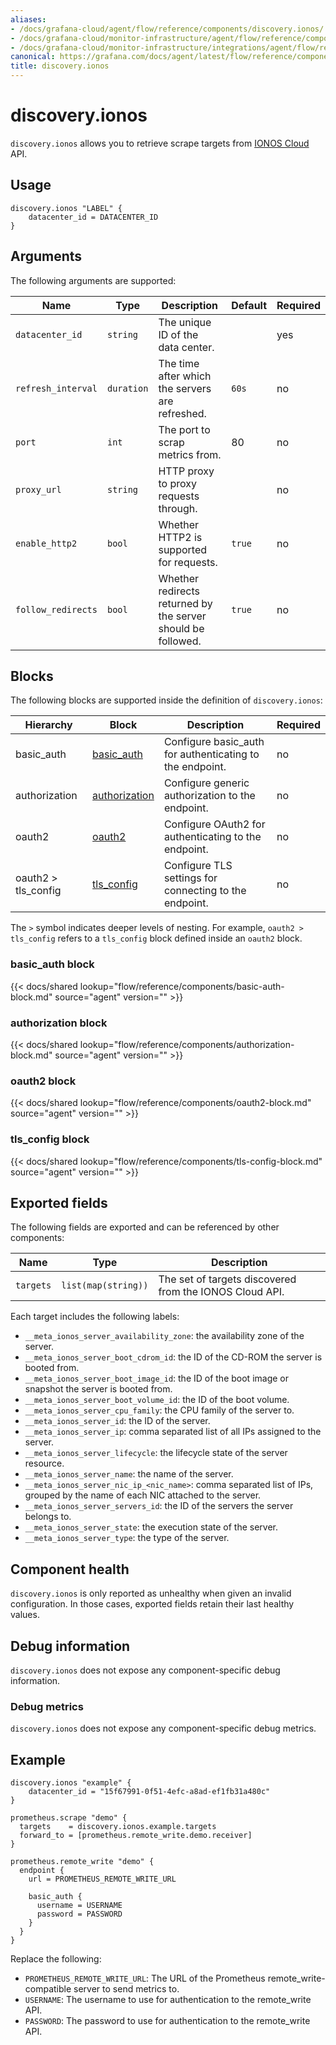 ```yaml
---
aliases:
- /docs/grafana-cloud/agent/flow/reference/components/discovery.ionos/
- /docs/grafana-cloud/monitor-infrastructure/agent/flow/reference/components/discovery.ionos/
- /docs/grafana-cloud/monitor-infrastructure/integrations/agent/flow/reference/components/discovery.ionos/
canonical: https://grafana.com/docs/agent/latest/flow/reference/components/discovery.ionos/
title: discovery.ionos
---
```


# discovery.ionos

`discovery.ionos` allows you to retrieve scrape targets from [IONOS Cloud][] API.

[IONOS Cloud]: https://cloud.ionos.com/

## Usage

```river
discovery.ionos "LABEL" {
    datacenter_id = DATACENTER_ID
}
```

## Arguments

The following arguments are supported:

| Name               | Type       | Description                                                  | Default | Required |
| ------------------ | ---------- | ------------------------------------------------------------ | ------- | -------- |
| `datacenter_id`    | `string`   | The unique ID of the data center.                            |         | yes      |
| `refresh_interval` | `duration` | The time after which the servers are refreshed.              | `60s`   | no       |
| `port`             | `int`      | The port to scrap metrics from.                              | 80      | no       |
| `proxy_url`        | `string`   | HTTP proxy to proxy requests through.                        |         | no       |
| `enable_http2`     | `bool`     | Whether HTTP2 is supported for requests.                     | `true`  | no       |
| `follow_redirects` | `bool`     | Whether redirects returned by the server should be followed. | `true`  | no       |

## Blocks

The following blocks are supported inside the definition of
`discovery.ionos`:

| Hierarchy           | Block             | Description                                              | Required |
| ------------------- | ----------------- | -------------------------------------------------------- | -------- |
| basic_auth          | [basic_auth][]    | Configure basic_auth for authenticating to the endpoint. | no       |
| authorization       | [authorization][] | Configure generic authorization to the endpoint.         | no       |
| oauth2              | [oauth2][]        | Configure OAuth2 for authenticating to the endpoint.     | no       |
| oauth2 > tls_config | [tls_config][]    | Configure TLS settings for connecting to the endpoint.   | no       |

The `>` symbol indicates deeper levels of nesting. For example,
`oauth2 > tls_config` refers to a `tls_config` block defined inside
an `oauth2` block.

[basic_auth]: #basic_auth-block
[authorization]: #authorization-block
[oauth2]: #oauth2-block
[tls_config]: #tls_config-block

### basic_auth block

{{< docs/shared lookup="flow/reference/components/basic-auth-block.md" source="agent" version="<AGENT VERSION>" >}}

### authorization block

{{< docs/shared lookup="flow/reference/components/authorization-block.md" source="agent" version="<AGENT VERSION>" >}}

### oauth2 block

{{< docs/shared lookup="flow/reference/components/oauth2-block.md" source="agent" version="<AGENT VERSION>" >}}

### tls_config block

{{< docs/shared lookup="flow/reference/components/tls-config-block.md" source="agent" version="<AGENT VERSION>" >}}

## Exported fields

The following fields are exported and can be referenced by other components:

| Name      | Type                | Description                                             |
| --------- | ------------------- | ------------------------------------------------------- |
| `targets` | `list(map(string))` | The set of targets discovered from the IONOS Cloud API. |

Each target includes the following labels:

- `__meta_ionos_server_availability_zone`: the availability zone of the server.
- `__meta_ionos_server_boot_cdrom_id`: the ID of the CD-ROM the server is booted from.
- `__meta_ionos_server_boot_image_id`: the ID of the boot image or snapshot the server is booted from.
- `__meta_ionos_server_boot_volume_id`: the ID of the boot volume.
- `__meta_ionos_server_cpu_family`: the CPU family of the server to.
- `__meta_ionos_server_id`: the ID of the server.
- `__meta_ionos_server_ip`: comma separated list of all IPs assigned to the server.
- `__meta_ionos_server_lifecycle`: the lifecycle state of the server resource.
- `__meta_ionos_server_name`: the name of the server.
- `__meta_ionos_server_nic_ip_<nic_name>`: comma separated list of IPs, grouped by the name of each NIC attached to the server.
- `__meta_ionos_server_servers_id`: the ID of the servers the server belongs to.
- `__meta_ionos_server_state`: the execution state of the server.
- `__meta_ionos_server_type`: the type of the server.

## Component health

`discovery.ionos` is only reported as unhealthy when given an invalid
configuration. In those cases, exported fields retain their last healthy
values.

## Debug information

`discovery.ionos` does not expose any component-specific debug information.

### Debug metrics

`discovery.ionos` does not expose any component-specific debug metrics.

## Example

```river
discovery.ionos "example" {
    datacenter_id = "15f67991-0f51-4efc-a8ad-ef1fb31a480c"
}

prometheus.scrape "demo" {
  targets    = discovery.ionos.example.targets
  forward_to = [prometheus.remote_write.demo.receiver]
}

prometheus.remote_write "demo" {
  endpoint {
    url = PROMETHEUS_REMOTE_WRITE_URL

    basic_auth {
      username = USERNAME
      password = PASSWORD
    }
  }
}
```

Replace the following:

- `PROMETHEUS_REMOTE_WRITE_URL`: The URL of the Prometheus remote_write-compatible server to send metrics to.
- `USERNAME`: The username to use for authentication to the remote_write API.
- `PASSWORD`: The password to use for authentication to the remote_write API.
